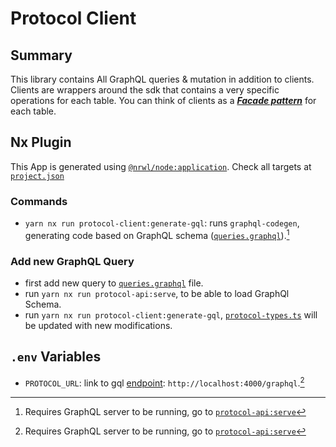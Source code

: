 # Protocol Client

## Summary
This library contains All GraphQL queries & mutation in addition to clients. Clients are wrappers around the sdk that contains a very specific operations for each table. You can think of clients as a [***Facade pattern***](https://en.wikipedia.org/wiki/Facade_pattern) for each table. 

## Nx Plugin
This App is generated using [`@nrwl/node:application`](https://nx.dev/packages/node/generators/application). Check all targets at [`project.json`](./project.json) 

### Commands
- `yarn nx run protocol-client:generate-gql`: runs `graphql-codegen`, generating code based on GraphQL schema ([`queries.graphql`](./src/lib/graphql/queries.graphql)).[^1]

### Add new GraphQL Query
- first add new query to [`queries.graphql`](./src/lib/graphql/queries.graphql) file. 
- run `yarn nx run protocol-api:serve`, to be able to load GraphQl Schema. 
- run `yarn nx run protocol-client:generate-gql`, [`protocol-types.ts`](./src/lib/protocol-types.ts) will be updated with new modifications. 

## `.env` Variables
- `PROTOCOL_URL`: link to gql [endpoint](../../apps/protocol-api/README.md#express): `http://localhost:4000/graphql`.[^1]



[^1]: Requires GraphQL server to be running, go to [`protocol-api:serve`](../../apps/protocol-api/README.md#commands)
